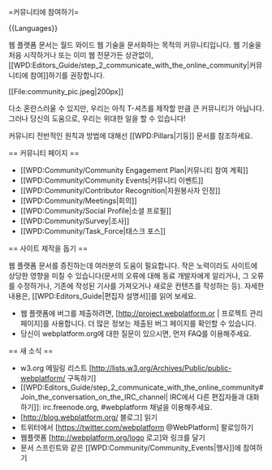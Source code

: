 =커뮤니티에 참여하기=

{{Languages}}

웹 플랫폼 문서는 월드 와이드 웹 기술을 문서화하는 목적의 커뮤니티입니다. 웹 기술을 처음 시작하거나 또는 이미 웹 전문가든 상관없이, [[WPD:Editors_Guide/step_2_communicate_with_the_online_community|커뮤니티에 참여]]하기를 권장합니다.

[[File:community_pic.jpeg|200px]]

다소 혼란스러울 수 있지만, ​​우리는 아직 T-셔츠를 제작할 만큼 큰 커뮤니티가 아닙니다. ​​그러나 당신의 도움으로, 우리는 위대한 일을 할 수 있습니다!

커뮤니티 전반적인 원칙과 방법에 대해선 [[WPD:Pillars|기둥]] 문서를 참조하세요.

== 커뮤니티 페이지 == 

* [[WPD:Community/Community Engagement Plan|커뮤니티 참여 계획]]
* [[WPD:Community/Community Events|커뮤니티 이벤트]]
* [[WPD:Community/Contributor Recognition|자원봉사자 인정]]
* [[WPD:Community/Meetings|회의]]
* [[WPD:Community/Social Profile|소셜 프로필]]
* [[WPD:Community/Survey|조사]]
* [[WPD:Community/Task_Force|태스크 포스]]

== 사이트 제작을 돕기 ==

웹 플랫폼 문서를 증진하는데 여러분의 도움이 필요합니다. 작은 노력이라도 사이트에 상당한 영향을 미칠 수 있습니다(문서의 오류에 대해 동료 개발자에게 알리거나, 그 오류를 수정하거나, 기존에 작성된 기사를 가져오거나 새로운 컨텐츠를 작성하는 등). 자세한 내용은, [[WPD:Editors_Guide|편집자 설명서]]를 읽어 보세요.

* 웹 플랫폼에 버그를 제출하려면,  [http://project.webplatform.or | 프로젝트 관리 페이지]를 사용합니다. 더 많은 정보는 제출된 버그 페이지를 확인할 수 있습니다.
* 당신이 webplatform.org에 대한 질문이 있으시면, 먼저 FAQ를 이용해주세요.

== 새 소식 ==

*  w3.org 메일링 리스트 [http://lists.w3.org/Archives/Public/public-webplatform/ 구독하기]
* [[WPD:Editors_Guide/step_2_communicate_with_the_online_community#Join_the_conversation_on_the_IRC_channel| IRC에서 다른 편집자들과 대화하기]]: irc.freenode.org, #webplatform 채널을 이용해주세요.
* [http://blog.webplatform.org/ 블로그] 읽기
* 트위터에서 [https://twitter.com/webplatform @WebPlatform] 팔로잉하기
*  웹플랫폼 [http://webplatform.org/logo 로고]와 링크를 달기
* 문서 스프린트와 같은 [[WPD:Community/Community_Events|행사]]에 참여하기